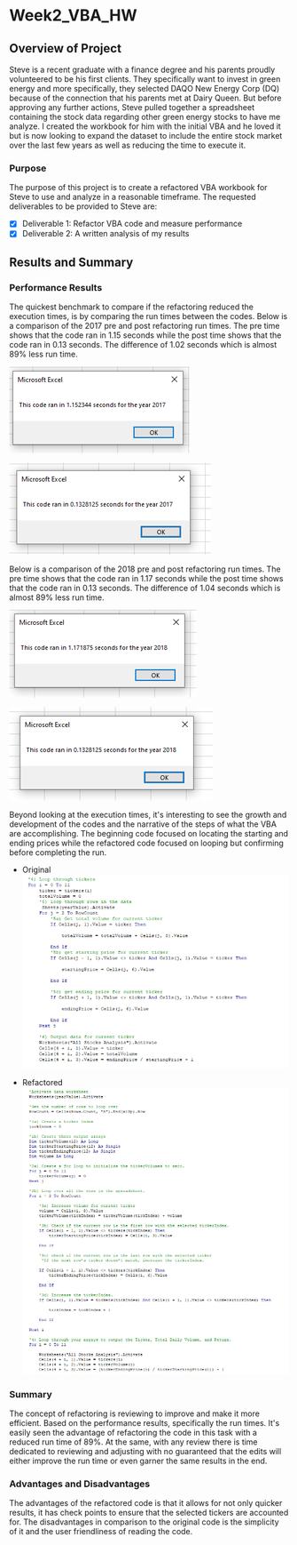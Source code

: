 # Week2_VBA_HW

## Overview of Project
Steve is a recent graduate with a finance degree and his parents proudly volunteered to be his first clients. They specifically want to invest in green energy and more specifically, they selected DAQO New Energy Corp (DQ) because of the connection that his parents met at Dairy Queen. But before approving any further actions, Steve pulled together a spreadsheet containing the stock data regarding other green energy stocks to have me analyze. I created the workbook for him with the initial VBA and he loved it but is now looking to expand the dataset to include the entire stock market over the last few years as well as reducing the time to execute it.  


### Purpose
The purpose of this project is to create a refactored VBA workbook for Steve to use and analyze in a reasonable timeframe.  The requested deliverables to be provided to Steve are:

- [x] Deliverable 1: Refactor VBA code and measure performance
- [x] Deliverable 2: A written analysis of my results

## Results and Summary

### Performance Results
The quickest benchmark to compare if the refactoring reduced the execution times, is by comparing the run times between the codes. Below is a comparison of the 2017 pre and post refactoring run times. The pre time shows that the code ran in 1.15 seconds while the post time shows that the code ran in 0.13 seconds. The difference of 1.02 seconds which is almost 89% less run time.

![2017 PreFactoring Image](/Resources/2017%20Run%20Time.PNG)

![2017 ReFactored Image](/Resources/VBA_Challenge_2017.PNG)

Below is a comparison of the 2018 pre and post refactoring run times. The pre time shows that the code ran in 1.17 seconds while the post time shows that the code ran in 0.13 seconds. The difference of 1.04 seconds which is almost 89% less run time. 

![2018 PreFactoring Image](/Resources/2018%20Run%20Time.PNG)

![2018 ReFactored Image](/Resources/VBA_Challenge_2018.PNG)

Beyond looking at the execution times, it's interesting to see the growth and development of the codes and the narrative of the steps of what the VBA are accomplishing. The beginning code focused on locating the starting and ending prices while the refactored code focused on looping but confirming before completing the run.

- Original 
![PreCode](/Resources/PreCode.PNG)

- Refactored
![PostCode](/Resources/PostCode.PNG)

### Summary
The concept of refactoring is reviewing to improve and make it more efficient. Based on the performance results, specifically the run times. It's easily seen the advantage of refactoring the code in this task with a reduced run time of 89%. At the same, with any review there is time dedicated to reviewing and adjusting with no guaranteed that the edits will either improve the run time or even garner the same results in the end. 

### Advantages and Disadvantages 
The advantages of the refactored code is that it allows for not only quicker results, it has check points to ensure that the selected tickers are accounted for. The disadvantages in comparison to the original code is the simplicity of it and the user friendliness of reading the code. 
